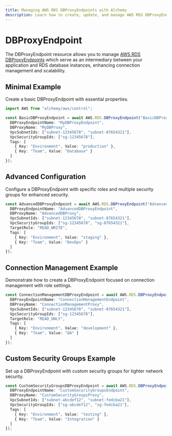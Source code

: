 ```yaml
---
title: Managing AWS RDS DBProxyEndpoints with Alchemy
description: Learn how to create, update, and manage AWS RDS DBProxyEndpoints using Alchemy Cloud Control.
---
```


# DBProxyEndpoint

The DBProxyEndpoint resource allows you to manage [AWS RDS DBProxyEndpoints](https://docs.aws.amazon.com/rds/latest/userguide/) which serve as an intermediary between your application and RDS database instances, enhancing connection management and scalability.

## Minimal Example

Create a basic DBProxyEndpoint with essential properties.

```ts
import AWS from "alchemy/aws/control";

const BasicDBProxyEndpoint = await AWS.RDS.DBProxyEndpoint("BasicDBProxyEndpoint", {
  DBProxyEndpointName: "MyDBProxyEndpoint",
  DBProxyName: "MyDBProxy",
  VpcSubnetIds: ["subnet-12345678", "subnet-87654321"],
  VpcSecurityGroupIds: ["sg-12345678"],
  Tags: [
    { Key: "Environment", Value: "production" },
    { Key: "Team", Value: "Database" }
  ]
});
```

## Advanced Configuration

Configure a DBProxyEndpoint with specific roles and multiple security groups for enhanced security.

```ts
const AdvancedDBProxyEndpoint = await AWS.RDS.DBProxyEndpoint("AdvancedDBProxyEndpoint", {
  DBProxyEndpointName: "AdvancedDBProxyEndpoint",
  DBProxyName: "AdvancedDBProxy",
  VpcSubnetIds: ["subnet-12345678", "subnet-87654321"],
  VpcSecurityGroupIds: ["sg-12345678", "sg-87654321"],
  TargetRole: "READ_WRITE",
  Tags: [
    { Key: "Environment", Value: "staging" },
    { Key: "Team", Value: "DevOps" }
  ]
});
```

## Connection Management Example

Demonstrate how to create a DBProxyEndpoint focused on connection management with role settings.

```ts
const ConnectionManagementDBProxyEndpoint = await AWS.RDS.DBProxyEndpoint("ConnectionManagementDBProxyEndpoint", {
  DBProxyEndpointName: "ConnectionManagementEndpoint",
  DBProxyName: "ConnectionManagementProxy",
  VpcSubnetIds: ["subnet-12345678", "subnet-87654321"],
  VpcSecurityGroupIds: ["sg-12345678"],
  TargetRole: "READ_ONLY",
  Tags: [
    { Key: "Environment", Value: "development" },
    { Key: "Team", Value: "QA" }
  ]
});
```

## Custom Security Groups Example

Set up a DBProxyEndpoint with custom security groups for tighter network security.

```ts
const CustomSecurityGroupsDBProxyEndpoint = await AWS.RDS.DBProxyEndpoint("CustomSecurityGroupsDBProxyEndpoint", {
  DBProxyEndpointName: "CustomSecurityGroupsEndpoint",
  DBProxyName: "CustomSecurityGroupsProxy",
  VpcSubnetIds: ["subnet-abcdef12", "subnet-fedcba21"],
  VpcSecurityGroupIds: ["sg-abcdef12", "sg-fedcba21"],
  Tags: [
    { Key: "Environment", Value: "testing" },
    { Key: "Team", Value: "Integration" }
  ]
});
```